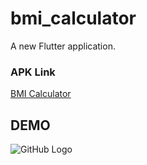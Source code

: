 # bmi_calculator

A new Flutter application.

### APK Link
[BMI Calculator](https://drive.google.com/open?id=13lRohCFWj_AXXKQHzbhHHkLbgZdJJgMj)

## DEMO

![GitHub Logo](https://github.com/londonappbrewery/Images/blob/master/bmi-calc-demo.gif)

